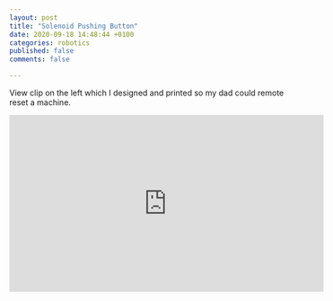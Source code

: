 ```yaml
---
layout: post
title: "Solenoid Pushing Button"
date: 2020-09-18 14:48:44 +0100
categories: robotics
published: false
comments: false

---
```


View clip on the left which I designed and printed so my dad could remote reset a machine.

<iframe width="560" height="315" src="https://www.youtube.com/embed/CImUAfLqcLQ" title="YouTube video player" frameborder="0" allow="accelerometer; autoplay; clipboard-write; encrypted-media; gyroscope; picture-in-picture; web-share" allowfullscreen></iframe>